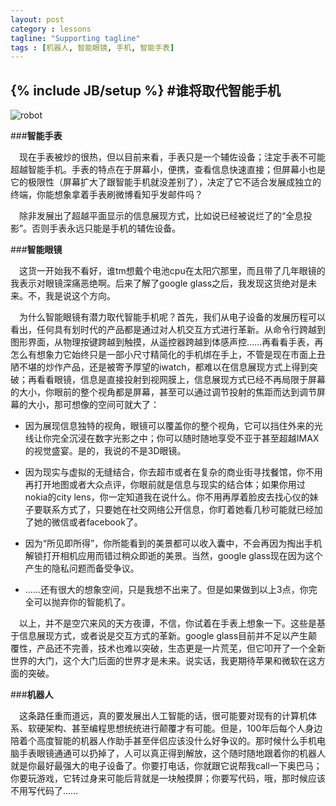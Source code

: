 ```yaml
---
layout: post
category : lessons
tagline: "Supporting tagline"
tags : [机器人, 智能眼镜, 手机, 智能手表]
---
```

{% include JB/setup %}
#谁将取代智能手机
---

![robot](http://www.wccbr.com/wp-content/uploads/2013/03/Robot_Wallpaper_1.jpg)


###**智能手表**

　现在手表被炒的很热，但以目前来看，手表只是一个辅佐设备；注定手表不可能超越智能手机。手表的特点在于屏幕小，便携，查看信息快速直接；但屏幕小也是它的极限性（屏幕扩大了跟智能手机就没差别了），决定了它不适合发展成独立的终端，你能想象拿着手表刷微博看知乎发邮件吗？

　除非发展出了超越平面显示的信息展现方式，比如说已经被说烂了的“全息投影”。否则手表永远只能是手机的辅佐设备。

<!--break-->

###**智能眼镜**

　这货一开始我不看好，谁tm想戴个电池cpu在太阳穴那里，而且带了几年眼镜的我表示对眼镜深痛恶绝啊。后来了解了google glass之后，我发现这货绝对是未来。不，我是说这个方向。

　为什么智能眼镜有潜力取代智能手机呢？首先，我们从电子设备的发展历程可以看出，任何具有划时代的产品都是通过对人机交互方式进行革新。从命令行跨越到图形界面，从物理按键跨越到触摸，从遥控器跨越到体感声控……再看看手表，再怎么有想象力它始终只是一部小尺寸精简化的手机绑在手上，不管是现在市面上丑陋不堪的炒作产品，还是被寄予厚望的iwatch，都难以在信息展现方式上得到突破；再看看眼镜，信息是直接投射到视网膜上，信息展现方式已经不再局限于屏幕的大小，你眼前的整个视角都是屏幕，甚至可以通过调节投射的焦距而达到调节屏幕的大小，那可想像的空间可就大了：


* 因为展现信息独特的视角，眼镜可以覆盖你的整个视角，它可以挡住外来的光线让你完全沉浸在数字光影之中；你可以随时随地享受不亚于甚至超越IMAX的视觉盛宴。是的，我说的不是3D眼镜。

* 因为现实与虚拟的无缝结合，你去超市或者在复杂的商业街寻找餐馆，你不用再打开地图或者大众点评，你眼前就是信息与现实的结合体；如果你用过nokia的city lens，你一定知道我在说什么。你不用再厚着脸皮去找心仪的妹子要联系方式了，只要她在社交网络公开信息，你盯着她看几秒可能就已经加了她的微信或者facebook了。

* 因为“所见即所得”，你所能看到的美景都可以收入囊中，不会再因为掏出手机解锁打开相机应用而错过稍众即逝的美景。当然，google glass现在因为这个产生的隐私问题而备受争议。

* ……还有很大的想象空间，只是我想不出来了。但是如果做到以上3点，你完全可以抛弃你的智能机了。


　以上，并不是空穴来风的天方夜谭，不信，你试着在手表上想象一下。这些是基于信息展现方式，或者说是交互方式的革新。google glass目前并不足以产生颠覆性，产品还不完善，技术也难以突破，生态更是一片荒芜，但它叩开了一个全新世界的大门，这个大门后面的世界才是未来。说实话，我更期待苹果和微软在这方面的突破。

###**机器人**

　这条路任重而道远，真的要发展出人工智能的话，很可能要对现有的计算机体系、软硬架构、甚至编程思想统统进行颠覆才有可能。但是，100年后每个人身边陪着个高度智能的机器人作助手甚至伴侣应该没什么好争议的。那时候什么手机电脑手表眼镜通通可以扔掉了，人可以真正得到解放，这个随时随地跟着你的机器人就是你最好最强大的电子设备了。你要打电话，你就跟它说帮我call一下奥巴马；你要玩游戏，它转过身来可能后背就是一块触摸屏；你要写代码，哦，那时候应该不用写代码了……
